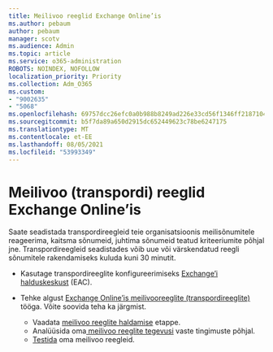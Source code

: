 ```yaml
---
title: Meilivoo reeglid Exchange Online’is
ms.author: pebaum
author: pebaum
manager: scotv
ms.audience: Admin
ms.topic: article
ms.service: o365-administration
ROBOTS: NOINDEX, NOFOLLOW
localization_priority: Priority
ms.collection: Adm_O365
ms.custom:
- "9002635"
- "5068"
ms.openlocfilehash: 69757dcc26efc0a0b988b8249ad226e33cd56f1346ff21871042ecbaee24550a
ms.sourcegitcommit: b5f7da89a650d2915dc652449623c78be6247175
ms.translationtype: MT
ms.contentlocale: et-EE
ms.lasthandoff: 08/05/2021
ms.locfileid: "53993349"
---
```

# <a name="mail-flow-transport-rules-in-exchange-online"></a>Meilivoo (transpordi) reeglid Exchange Online’is

Saate seadistada transpordireegleid teie organisatsioonis meilisõnumitele reageerima, kaitsma sõnumeid, juhtima sõnumeid teatud kriteeriumite põhjal jne. Transpordireegleid seadistades võib uue või värskendatud reegli sõnumitele rakendamiseks kuluda kuni 30 minutit.

- Kasutage transpordireeglite konfigureerimiseks [Exchange’i halduskeskust](https://go.microsoft.com/fwlink/p/?linkid=834822) (EAC).

- Tehke algust [Exchange Online’is meilivooreeglite (transpordireeglite)](https://docs.microsoft.com/exchange/security-and-compliance/mail-flow-rules/mail-flow-rules) tööga. Võite soovida teha ka järgmist.

    - Vaadata [meilivoo reeglite haldamise](https://docs.microsoft.com/exchange/security-and-compliance/mail-flow-rules/manage-mail-flow-rules) etappe.
    - Analüüsida oma[ meilivoo reeglite tegevusi](https://docs.microsoft.com/exchange/security-and-compliance/mail-flow-rules/mail-flow-rule-actions) vaste tingimuste põhjal.
    - [Testida](https://docs.microsoft.com/exchange/security-and-compliance/mail-flow-rules/test-mail-flow-rules) oma meilivoo reegleid.
